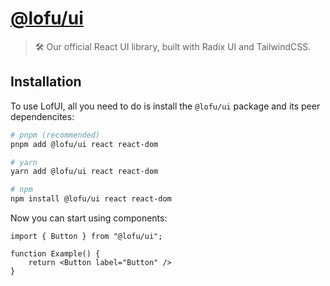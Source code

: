 # [@lofu/ui](https://npmjs.com/package/@lofu/ui)

> 🛠️ Our official React UI library, built with Radix UI and TailwindCSS.

## Installation

To use LofUI, all you need to do is install the `@lofu/ui` package and its peer dependencites:

```sh
# pnpm (recommended)
pnpm add @lofu/ui react react-dom

# yarn
yarn add @lofu/ui react react-dom

# npm
npm install @lofu/ui react react-dom
```

Now you can start using components:

```tsx
import { Button } from "@lofu/ui";

function Example() {
    return <Button label="Button" />
}
```
